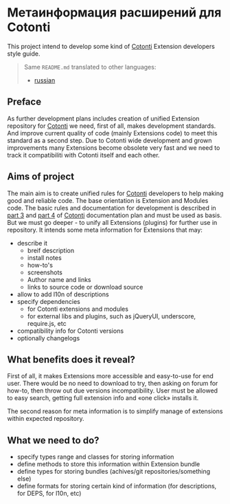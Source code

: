 Метаинформация расширений для Cotonti
=====================================

This project intend to develop some kind of [Cotonti][] Extension 
developers style guide.

> Same `README.md` translated to other languages:
> * [russian](http://www.)
>

Preface
-------

As further development plans includes creation of unified Extension repository for [Cotonti] we
need, first of all, makes development standards. And improve current quality of 
code (mainly Extensions code) to meet this standard as a second step. 
Due to Cotonti wide development and grown improvements many Extensions become obsolete very fast
and we need to track it compatibiliti with Cotonti itself and each other.


Aims of project
---------------

The main aim is to create unified rules for [Cotonti][] developers to help making good and reliable
code. The base orientation is Extension and Modules code. 
The basic rules and documentation for development is described in [part 3][doc3] and [part 4][doc4] of [Cotonti][] 
documentation plan and must be used as basis.
But we must go deeper - to unify all Extensions (plugins) for further use in repository.
It intends some meta information for Extensions that may:

* describe it 
	* breif description
	* install notes
	* how-to's
	* screenshots 
	* Author name and links
	* links to source code or download source
* allow to add l10n of descriptions
* specify dependencies
	* for Cotonti extensions and modules
	* for external libs and plugins, such as jQueryUI, underscore, require.js, etc
* compatibility info for Cotonti versions 
* optionally changelogs 
 

What benefits does it reveal?
-----------------------------

First of all, it makes Extensions more accessible and easy-to-use for end user. There would be no 
need to download to try, then asking on forum for how-to, then throw out due versions 
incompatibility. 
User must be allowed to easy search, getting full extension info and «one click» installs it.

The second reason for meta information is to simplify manage of extensions within expected repository.

What we need to do?
-------------------

* specify types range and classes for storing information
* define methods to store this information within Extension bundle
* define types for storing bundles (achives/git repositories/something else)
* define formats for storing certain kind of information (for descriptions, for DEPS, for l10n, etc)


[Cotonti]: http://www.cotonti.com "Cotonti.com"
[doc3]: http://www.cotonti.com/docs/ext/ "Extending Cotonti"
[doc4]: http://www.cotonti.com/docs/devel/ "Developer Guide"

